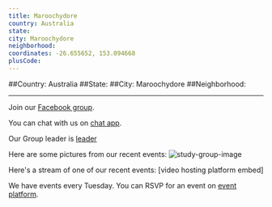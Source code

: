 ```yaml
---
title: Maroochydore
country: Australia
state: 
city: Maroochydore
neighborhood: 
coordinates: -26.655652, 153.094668
plusCode:
---
```


##Country: Australia
##State: 
##City: Maroochydore
##Neighborhood: 
*****
Join our [Facebook group](https://www.facebook.com/groups/free.code.camp.maroochydore).

You can chat with us on [chat app]().

Our Group leader is [leader]()

Here are some pictures from our recent events:
![study-group-image]()

Here's a stream of one of our recent events:
[video hosting platform embed]

We have events every Tuesday. You can RSVP for an event on [event platform]().
